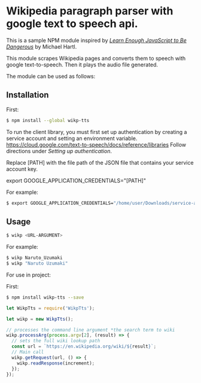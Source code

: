 # Wikipedia paragraph parser with google text to speech api.

This is a sample NPM module inspired by [*Learn Enough JavaScript to Be Dangerous*](https://www.learnenough.com/javascript-tutorial) by Michael Hartl.

This module scrapes Wikipedia pages and converts them to speech with google text-to-speech. Then it plays the audio file generated.

The module can be used as follows:

## Installation

First:
```sh
$ npm install --global wikp-tts
```

To run the client library, you must first set up authentication by creating a service account and setting an environment variable.
https://cloud.google.com/text-to-speech/docs/reference/libraries
Follow directions under *Setting up authentication*.

Replace [PATH] with the file path of the JSON file that contains your service account key.

export GOOGLE_APPLICATION_CREDENTIALS="[PATH]"

For example:

```sh
$ export GOOGLE_APPLICATION_CREDENTIALS="/home/user/Downloads/service-account-file.json"
```
## Usage

```sh
$ wikp <URL-ARGUMENT> 
```
For example:

```sh
$ wikp Naruto_Uzumaki
$ wikp "Naruto Uzumaki"
```

For use in project:

First:
```sh
$ npm install wikp-tts --save
```

```javascript
let WikpTts = require('WikpTts');

let wikp = new WikpTts();

// processes the command line argument *the search term to wiki
wikp.processArg(process.argv[2], (result) => {
  // sets the full wiki lookup path
  const url = `https://en.wikipedia.org/wiki/${result}`;
  // Main call
  wikp.getRequest(url, () => {
    wikp.readResponse(increment);
  });
});
```